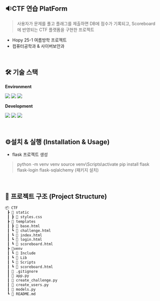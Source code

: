 ## 🔉CTF 연습 PlatForm
>사용자가 문제를 풀고 플래그를 제출하면 DB에 점수가 기록되고, Scoreboard에 반영되는 CTF 플랫폼을 구현한 프로젝트
- Hopy 25-1 여름방학 프로젝트
- 컴퓨터공학과 & 사이버보안과

</br>

## 🛠 기술 스택
**Environment**

<img src="https://img.shields.io/badge/python-3776AB?style=for-the-badge&logo=python&logoColor=white"> <img src="https://img.shields.io/badge/github-181717?style=for-the-badge&logo=github&logoColor=white"> <img src="https://img.shields.io/badge/git-F05032?style=for-the-badge&logo=git&logoColor=white">

**Development**

<img src="https://img.shields.io/badge/html5-E34F26?style=for-the-badge&logo=html5&logoColor=white"> <img src="https://img.shields.io/badge/css-1572B6?style=for-the-badge&logo=css3&logoColor=white"> <img src="https://img.shields.io/badge/flask-000000?style=for-the-badge&logo=flask&logoColor=white">

</br>

## ⚙️설치 & 실행 (Installation & Usage)
- flask 프로젝트 생성
> python -m venv venv
> source venv\Scripts\activate
> pip install flask flask-login flask-sqlalchemy (패키지 설치)

</br>

## 📂 프로젝트 구조 (Project Structure)
```bash
📦 CTF
 ┣ 📂 static
 ┃ ┣ 📜 styles.css
 ┣ 📂 templates
 ┃ ┣ 📜 base.html
 ┃ ┗ 📜 challenge.html
 ┃ ┗ 📜 index.html
 ┃ ┗ 📜 login.html
 ┃ ┗ 📜 scoreboard.html
 ┣ 📂venv
 ┃ ┗ 📜 Include
 ┃ ┗ 📜 Lib
 ┃ ┗ 📜 Scripts
 ┃ ┗ 📜 scoreboard.html
 ┃ 📂 .gitignore
 ┃ 📜 app.py
 ┃ 📜 create_challenge.py
 ┃ 📜 create_users.py
 ┃ 📜 models.py
 ┗ 📜 README.md
